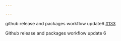 ```yaml
---

---
```

    
github release and packages workflow update6 [#133](https://github.com/JantaeLeckie/monorepo-release-changesets/pull/133)
    
Github release and packages workflow update 6

